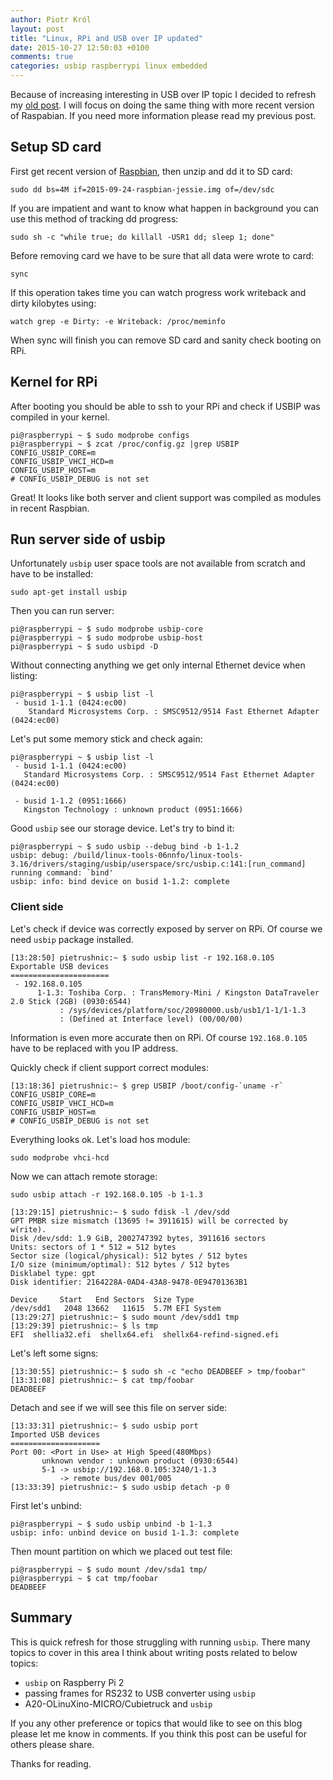 ```yaml
---
author: Piotr Król
layout: post
title: "Linux, RPi and USB over IP updated"
date: 2015-10-27 12:50:03 +0100
comments: true
categories: usbip raspberrypi linux embedded
---
```


Because of increasing interesting in USB over IP topic I decided to refresh my
[old post](2014/08/18/linux-rpi-and-usb-over-ip/). I will focus on doing the
same thing with more recent version of Raspabian. If you need more information
please read my previous post.

## Setup SD card

First get recent version of
[Raspbian](https://www.raspberrypi.org/downloads/raspbian/), then unzip and dd
it to SD card:

```
sudo dd bs=4M if=2015-09-24-raspbian-jessie.img of=/dev/sdc
```

If you are impatient and want to know what happen in background you can use
this method of tracking dd progress:

```
sudo sh -c "while true; do killall -USR1 dd; sleep 1; done"
```

Before removing card we have to be sure that all data were wrote to card:

```
sync
```

If this operation takes time you can watch progress work writeback and dirty
kilobytes using:

```
watch grep -e Dirty: -e Writeback: /proc/meminfo
```

When sync will finish you can remove SD card and sanity check booting on RPi.

## Kernel for RPi

After booting you should be able to ssh to your RPi and check if USBIP was
compiled in your kernel.

```
pi@raspberrypi ~ $ sudo modprobe configs
pi@raspberrypi ~ $ zcat /proc/config.gz |grep USBIP
CONFIG_USBIP_CORE=m
CONFIG_USBIP_VHCI_HCD=m
CONFIG_USBIP_HOST=m
# CONFIG_USBIP_DEBUG is not set
```

Great! It looks like both server and client support was compiled as modules in
recent Raspbian.

## Run server side of usbip

Unfortunately `usbip` user space tools are not available from scratch and have
to be installed:

```
sudo apt-get install usbip
```

Then you can run server:

```
pi@raspberrypi ~ $ sudo modprobe usbip-core
pi@raspberrypi ~ $ sudo modprobe usbip-host
pi@raspberrypi ~ $ sudo usbipd -D
```

Without connecting anything we get only internal Ethernet device  when listing:

```
pi@raspberrypi ~ $ usbip list -l
 - busid 1-1.1 (0424:ec00)
    Standard Microsystems Corp. : SMSC9512/9514 Fast Ethernet Adapter (0424:ec00)
```

Let's put some memory stick and check again:

```
pi@raspberrypi ~ $ usbip list -l
 - busid 1-1.1 (0424:ec00)
   Standard Microsystems Corp. : SMSC9512/9514 Fast Ethernet Adapter (0424:ec00)

 - busid 1-1.2 (0951:1666)
   Kingston Technology : unknown product (0951:1666)
```

Good `usbip` see our storage device. Let's try to bind it:

```
pi@raspberrypi ~ $ sudo usbip --debug bind -b 1-1.2
usbip: debug: /build/linux-tools-06nnfo/linux-tools-3.16/drivers/staging/usbip/userspace/src/usbip.c:141:[run_command] running command: `bind'
usbip: info: bind device on busid 1-1.2: complete
```

### Client side

Let's check if device was correctly exposed by server on RPi. Of course we need
`usbip` package installed.

```
[13:28:50] pietrushnic:~ $ sudo usbip list -r 192.168.0.105
Exportable USB devices
======================
 - 192.168.0.105
      1-1.3: Toshiba Corp. : TransMemory-Mini / Kingston DataTraveler 2.0 Stick (2GB) (0930:6544)
           : /sys/devices/platform/soc/20980000.usb/usb1/1-1/1-1.3
           : (Defined at Interface level) (00/00/00)
```

Information is even more accurate then on RPi. Of course `192.168.0.105` have
to be replaced with you IP address.

Quickly check if client support correct modules:

```
[13:18:36] pietrushnic:~ $ grep USBIP /boot/config-`uname -r`
CONFIG_USBIP_CORE=m
CONFIG_USBIP_VHCI_HCD=m
CONFIG_USBIP_HOST=m
# CONFIG_USBIP_DEBUG is not set
```

Everything looks ok. Let's load hos module:

```
sudo modprobe vhci-hcd
```

Now we can attach remote storage:

```
sudo usbip attach -r 192.168.0.105 -b 1-1.3
```

```
[13:29:15] pietrushnic:~ $ sudo fdisk -l /dev/sdd 
GPT PMBR size mismatch (13695 != 3911615) will be corrected by w(rite).
Disk /dev/sdd: 1.9 GiB, 2002747392 bytes, 3911616 sectors
Units: sectors of 1 * 512 = 512 bytes
Sector size (logical/physical): 512 bytes / 512 bytes
I/O size (minimum/optimal): 512 bytes / 512 bytes
Disklabel type: gpt
Disk identifier: 2164228A-0AD4-43A8-9478-0E94701363B1

Device     Start   End Sectors  Size Type
/dev/sdd1   2048 13662   11615  5.7M EFI System
[13:29:27] pietrushnic:~ $ sudo mount /dev/sdd1 tmp
[13:29:39] pietrushnic:~ $ ls tmp 
EFI  shellia32.efi  shellx64.efi  shellx64-refind-signed.efi
```

Let's left some signs:

```
[13:30:55] pietrushnic:~ $ sudo sh -c "echo DEADBEEF > tmp/foobar"
[13:31:08] pietrushnic:~ $ cat tmp/foobar 
DEADBEEF
```

Detach and see if we will see this file on server side:

```
[13:33:31] pietrushnic:~ $ sudo usbip port
Imported USB devices
====================
Port 00: <Port in Use> at High Speed(480Mbps)
       unknown vendor : unknown product (0930:6544)
       5-1 -> usbip://192.168.0.105:3240/1-1.3
           -> remote bus/dev 001/005
[13:33:39] pietrushnic:~ $ sudo usbip detach -p 0
```

First let's unbind:

```
pi@raspberrypi ~ $ sudo usbip unbind -b 1-1.3
usbip: info: unbind device on busid 1-1.3: complete
```

Then mount partition on which we placed out test file:

```
pi@raspberrypi ~ $ sudo mount /dev/sda1 tmp/
pi@raspberrypi ~ $ cat tmp/foobar 
DEADBEEF
```

## Summary

This is quick refresh for those struggling with running `usbip`. There many
topics to cover in this area I think about writing posts related to below
topics:

- `usbip` on Raspberry Pi 2
- passing frames for RS232 to USB converter using `usbip`
- A20-OLinuXino-MICRO/Cubietruck and `usbip`

If you any other preference or topics that would like to see on this blog
please let me know in comments. If you think this post can be useful for others
please share.

Thanks for reading.


